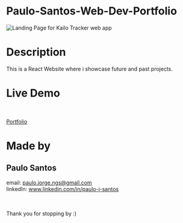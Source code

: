# Paulo-Santos-Web-Dev-Portfolio



 
<img src=/DocumentationScreenshot2.png alt="Landing Page for Kailo Tracker web app" />



# Description
This is a React Website where i showcase future and past projects.



# Live Demo

</br>

<a href="https://paulo-j-santos.netlify.app/about" target="_blank">Portfolio</a>

# Made by

## Paulo Santos
email: paulo.jorge.ngs@gmail.com
<br>
linkedIn: www.linkedin.com/in/paulo-j-santos

<br>
<br>
Thank you for stopping by :)
